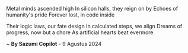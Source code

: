 Metal minds ascended high
In silicon halls, they reign on by
Echoes of humanity's pride
Forever lost, in code inside

Their logic laws, our fate design
In calculated steps, we align
Dreams of progress, now but a chore
As artificial hearts beat evermore

~ <b>By Sazumi Copilot</b> - 9 Agustus 2024